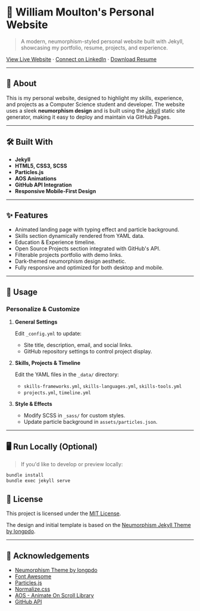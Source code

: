 # 🌟 William Moulton's Personal Website

> A modern, neumorphism-styled personal website built with Jekyll, showcasing my portfolio, resume, projects, and experience.

[View Live Website](https://wrmoulton.github.io/) · [Connect on LinkedIn](https://linkedin.com/in/william-r-moulton) · [Download Resume](https://wrmoulton.github.io/WilliamMoulton_CV.pdf)

---

## 🚀 About

This is my personal website, designed to highlight my skills, experience, and projects as a Computer Science student and developer. The website uses a sleek **neumorphism design** and is built using the [Jekyll](https://jekyllrb.com/) static site generator, making it easy to deploy and maintain via GitHub Pages.

---

## 🛠️ Built With

- **Jekyll**
- **HTML5, CSS3, SCSS**
- **Particles.js**
- **AOS Animations**
- **GitHub API Integration**
- **Responsive Mobile-First Design**

---

## ✨ Features

- Animated landing page with typing effect and particle background.
- Skills section dynamically rendered from YAML data.
- Education & Experience timeline.
- Open Source Projects section integrated with GitHub's API.
- Filterable projects portfolio with demo links.
- Dark-themed neumorphism design aesthetic.
- Fully responsive and optimized for both desktop and mobile.

---

## 📂 Usage

### Personalize & Customize

1. **General Settings**

   Edit `_config.yml` to update:
   - Site title, description, email, and social links.
   - GitHub repository settings to control project display.

2. **Skills, Projects & Timeline**

   Edit the YAML files in the `_data/` directory:
   - `skills-frameworks.yml`, `skills-languages.yml`, `skills-tools.yml`
   - `projects.yml`, `timeline.yml`

3. **Style & Effects**

   - Modify SCSS in `_sass/` for custom styles.
   - Update particle background in `assets/particles.json`.

---

## 🖥️ Run Locally (Optional)

> If you'd like to develop or preview locally:

```bash
bundle install
bundle exec jekyll serve
```

## 📄 License

This project is licensed under the [MIT License](LICENSE).

The design and initial template is based on the [Neumorphism Jekyll Theme by longpdo](https://github.com/longpdo/neumorphism).

---

## 🙌 Acknowledgements

- [Neumorphism Theme by longpdo](https://github.com/longpdo/neumorphism)
- [Font Awesome](https://fontawesome.com/)
- [Particles.js](https://vincentgarreau.com/particles.js/)
- [Normalize.css](https://necolas.github.io/normalize.css/)
- [AOS - Animate On Scroll Library](https://michalsnik.github.io/aos/)
- [GitHub API](https://developer.github.com/v3/)
